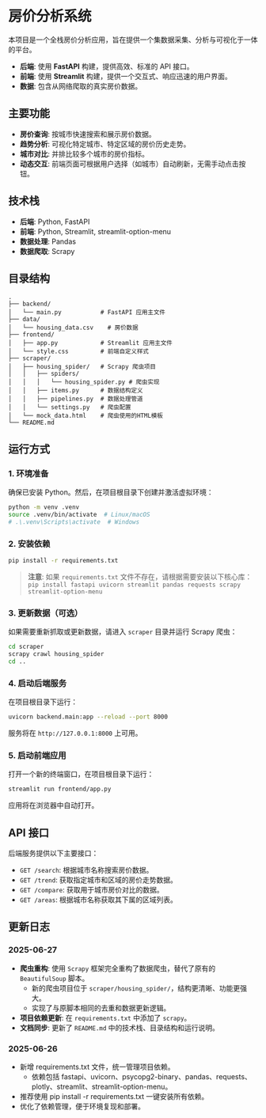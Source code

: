 # 房价分析系统

本项目是一个全栈房价分析应用，旨在提供一个集数据采集、分析与可视化于一体的平台。

- **后端**: 使用 **FastAPI** 构建，提供高效、标准的 API 接口。
- **前端**: 使用 **Streamlit** 构建，提供一个交互式、响应迅速的用户界面。
- **数据**: 包含从网络爬取的真实房价数据。

## 主要功能

- **房价查询**: 按城市快速搜索和展示房价数据。
- **趋势分析**: 可视化特定城市、特定区域的房价历史走势。
- **城市对比**: 并排比较多个城市的房价指标。
- **动态交互**: 前端页面可根据用户选择（如城市）自动刷新，无需手动点击按钮。

## 技术栈

- **后端**: Python, FastAPI
- **前端**: Python, Streamlit, streamlit-option-menu
- **数据处理**: Pandas
- **数据爬取**: Scrapy

## 目录结构

```
.
├── backend/
│   └── main.py           # FastAPI 应用主文件
├── data/
│   └── housing_data.csv    # 房价数据
├── frontend/
│   ├── app.py            # Streamlit 应用主文件
│   └── style.css         # 前端自定义样式
├── scraper/
│   ├── housing_spider/   # Scrapy 爬虫项目
│   │   ├── spiders/
│   │   │   └── housing_spider.py # 爬虫实现
│   │   ├── items.py      # 数据结构定义
│   │   ├── pipelines.py  # 数据处理管道
│   │   └── settings.py   # 爬虫配置
│   └── mock_data.html    # 爬虫使用的HTML模板
└── README.md
```

## 运行方式

### 1. 环境准备

确保已安装 Python。然后，在项目根目录下创建并激活虚拟环境：

```bash
python -m venv .venv
source .venv/bin/activate  # Linux/macOS
# .\.venv\Scripts\activate  # Windows
```

### 2. 安装依赖

```bash
pip install -r requirements.txt
```
> **注意**: 如果 `requirements.txt` 文件不存在，请根据需要安装以下核心库：
> `pip install fastapi uvicorn streamlit pandas requests scrapy streamlit-option-menu`

### 3. 更新数据（可选）

如果需要重新抓取或更新数据，请进入 `scraper` 目录并运行 Scrapy 爬虫：

```bash
cd scraper
scrapy crawl housing_spider
cd ..
```

### 4. 启动后端服务

在项目根目录下运行：
```bash
uvicorn backend.main:app --reload --port 8000
```
服务将在 `http://127.0.0.1:8000` 上可用。

### 5. 启动前端应用

打开一个新的终端窗口，在项目根目录下运行：
```bash
streamlit run frontend/app.py
```
应用将在浏览器中自动打开。

## API 接口

后端服务提供以下主要接口：

- `GET /search`: 根据城市名称搜索房价数据。
- `GET /trend`: 获取指定城市和区域的房价走势数据。
- `GET /compare`: 获取用于城市房价对比的数据。
- `GET /areas`: 根据城市名称获取其下属的区域列表。

## 更新日志

### 2025-06-27
- **爬虫重构**: 使用 `Scrapy` 框架完全重构了数据爬虫，替代了原有的 `BeautifulSoup` 脚本。
  - 新的爬虫项目位于 `scraper/housing_spider/`，结构更清晰、功能更强大。
  - 实现了与原脚本相同的去重和数据更新逻辑。
- **项目依赖更新**: 在 `requirements.txt` 中添加了 `scrapy`。
- **文档同步**: 更新了 `README.md` 中的技术栈、目录结构和运行说明。

### 2025-06-26
- 新增 requirements.txt 文件，统一管理项目依赖。
  - 依赖包括 fastapi、uvicorn、psycopg2-binary、pandas、requests、plotly、streamlit、streamlit-option-menu。
- 推荐使用 pip install -r requirements.txt 一键安装所有依赖。
- 优化了依赖管理，便于环境复现和部署。

